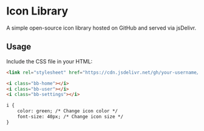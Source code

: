 # Icon Library

A simple open-source icon library hosted on GitHub and served via jsDelivr.

## Usage

Include the CSS file in your HTML:
```html
<link rel="stylesheet" href="https://cdn.jsdelivr.net/gh/your-username/icon-library@v1.0.0/css/icons.css">

<i class="bb-home"></i>
<i class="bb-user"></i>
<i class="bb-settings"></i>

i {
    color: green; /* Change icon color */
    font-size: 40px; /* Change icon size */
}
